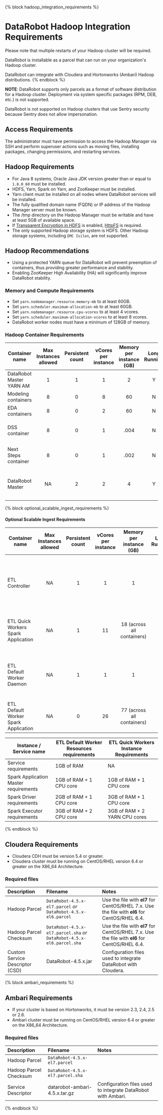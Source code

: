 {% block hadoop_integration_requirements %}
# DataRobot Hadoop Integration Requirements

Please note that multiple restarts of your Hadoop cluster will be required.

DataRobot is installable as a parcel that can run on your organization's Hadoop cluster.

DataRobot can integrate with Cloudera and Hortonworks (Ambari) Hadoop distributions.
{% endblock %}

**NOTE**: DataRobot supports only parcels as a format of software distribution for a Hadoop cluster.
Deployment via system specific packages (RPM, DEB, etc.) is not supported.

DataRobot is not supported on Hadoop clusters that use Sentry security because Sentry does not allow impersonation.

## Access Requirements

The administrator must have permission to access the Hadoop Manager
via SSH and perform superuser actions such as moving files, installing packages,
changing permissions, and restarting services.

## Hadoop Requirements

* For Java 8 systems, Oracle Java JDK version greater than or equal to
`1.8.0_60` must be installed.
* HDFS, Yarn, Spark on Yarn, and ZooKeeper must be installed.
* Yarn client must be installed on all nodes where DataRobot services will be installed.
* The fully qualified domain name (FQDN) or IP address of the Hadoop
Manager server must be known.
* The /tmp directory on the Hadoop Manager must be writable and have
at least 5GB of available space.
* If [Transparent Encryption in HDFS](http://hadoop.apache.org/docs/stable/hadoop-project-dist/hadoop-hdfs/TransparentEncryption.html) is enabled, [HttpFS](https://hadoop.apache.org/docs/stable/hadoop-kms/index.html) is required.
* The only supported Hadoop storage system is HDFS. Other Hadoop storage systems, including `EMC Isilon`, are not supported.

## Hadoop Recommendations

* Using a protected YARN queue for DataRobot will prevent preemption of containers, thus providing greater performance and stability.
* Enabling ZooKeeper High Availability (HA) will significantly improve DataRobot stability.

### Memory and Compute Requirements

* Set `yarn.nodemanager.resource.memory-mb` to at least 60GB.
* Set `yarn.scheduler.maximum-allocation-mb` to at least 60GB.
* Set `yarn.nodemanager.resource.cpu-vcores` to at least 4 vcores.
* Set `yarn.scheduler.maximum-allocation-vcores` to at least 8 vcores.
* DataRobot worker nodes must have a minimum of 128GB of memory.

### Hadoop Container Requirements

| Container name | Max Instances allowed | Persistent count | vCores per instance | Memory per instance (GB) | Long Running | Notes |
|----------------|:---------------------:|:----------------:|:-------------------:|:------------------------:|:------------:|-------|
|DataRobot Master YARN AM|1|1|1|2|Y|Required|
|Modeling containers|8|0|8|60|N|Required|
|EDA containers|8|0|2|60|N|Required|
|DSS container|8|0|1|.004|N|Only required if `execmanagerqw` is not used|
|Next Steps container|8|0|1|.002|N|Only required if `execmanagerqw` is not used|
|DataRobot Master|NA|2|2|4|Y|Taking the role of different DSS and next steps tasks.|

{% block optional_scalable_ingest_requirements %}
#### Optional Scalable Ingest Requirements

| Container name | Max Instances allowed | Persistent count | vCores per instance | Memory per instance (GB) | Long Running | Notes |
|----------------|:---------------------:|:----------------:|:-------------------:|:------------------------:|:------------:|-------|
|ETL Controller|NA|1|1|1|Y|A lightweight service running outside of YARN: Track status/health of the services, Provide REST API to ETL services, Dataset type & format recognition.|
|ETL Quick Workers Spark Application|NA|1|11|18 (across all containers)|Y|Submits new spark jobs for Fast EDA, ingest of small Avro and Parquet files & other low-latency jobs.|
|ETL Default Worker Daemon|NA|1|1|1|Y|A new Spark app is dynamically created that submits and manages the qualifying ingest/downsampling in a new Yarn app per job request.|
|ETL Default Worker Spark Application|NA|0|26|77 (across all containers)|N|Executes jobs submitted to ETL Default Worker Daemon|


| Instance / Service name | ETL Default Worker Resources requirements | ETL Quick Workers Instance Requirements |
|-------------------------|-------------------------------------------|-----------------------------------------|
|Service requirements|1GB of RAM|NA|
|Spark Application Master requirements|1GB of RAM + 1 CPU core|1GB of RAM + 1 CPU core|
|Spark Driver requirements|2GB of RAM + 1 CPU core|3GB of RAM + 1 CPU core|
|Spark Executor requirements|3GB of RAM + 2 CPU core|3GB of RAM + 2 YARN CPU cores|
{% endblock %}

## Cloudera Requirements

* Cloudera CDH must be version 5.4 or greater.
* Cloudera cluster must be running on CentOS/RHEL version 6.4 or greater on the X86_64 Architecture.

### Required files

| Description | Filename | Notes |
|:------------|:---------|:------|
| Hadoop Parcel | `DataRobot-4.5.x-el7.parcel` *or* `DataRobot-4.5.x-el6.parcel` | Use the file with **el7** for CentOS/RHEL 7.x. Use the file with **el6** for CentOS/RHEL 6.4. |
| Hadoop Parcel Checksum | `DataRobot-4.5.x-el7.parcel.sha` *or* `DataRobot-4.5.x-el6.parcel.sha` | Use the file with **el7** for CentOS/RHEL 7.x. Use the file with **el6** for CentOS/RHEL 6.4. |
| Custom Service Descriptor (CSD) | DataRobot-4.5.x.jar | Configuration files used to integrate DataRobot with Cloudera. |

{% block ambari_requirements %}
## Ambari Requirements

* If your cluster is based on Hortonworks, it must be version 2.3, 2.4, 2.5 or 2.6.
* Ambari cluster must be running on CentOS/RHEL version 6.4 or greater on the X86_64 Architecture.

### Required files

| Description | Filename | Notes |
|:------------|:---------|:------|
| Hadoop Parcel | `DataRobot-4.5.x-el7.parcel` | |
| Hadoop Parcel Checksum | `DataRobot-4.5.x-el7.parcel.sha` | |
| Service Descriptor | datarobot-ambari-4.5.x.tar.gz | Configuration files used to integrate DataRobot with Ambari. |
{% endblock %}
